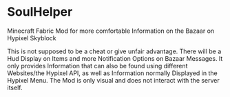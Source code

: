 # SoulHelper

Minecraft Fabric Mod for more comfortable Information on the Bazaar on Hypixel Skyblock

This is not supposed to be a cheat or give unfair advantage. There will be a Hud Display on Items and more Notification Options on Bazaar Messages. It only provides Information that can also be found using different Websites/the Hypixel API, as well as Information normally Displayed in the Hypixel Menu. The Mod is only visual and does not interact with the server itself.